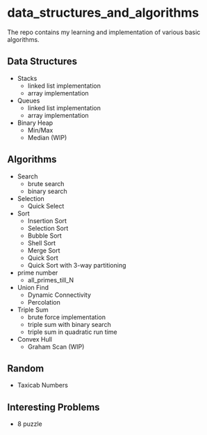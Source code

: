 # data_structures_and_algorithms

The repo contains my learning and implementation of various basic algorithms.

## Data Structures

- Stacks
  - linked list implementation
  - array implementation
- Queues
  - linked list implementation
  - array implementation
- Binary Heap
  - Min/Max
  - Median (WIP)

## Algorithms

- Search
  - brute search
  - binary search
- Selection
  - Quick Select
- Sort
  - Insertion Sort
  - Selection Sort
  - Bubble Sort
  - Shell Sort
  - Merge Sort
  - Quick Sort
  - Quick Sort with 3-way partitioning
- prime number
  - all_primes_till_N
- Union Find
  - Dynamic Connectivity
  - Percolation
- Triple Sum
  - brute force implementation
  - triple sum with binary search
  - triple sum in quadratic run time
- Convex Hull
  - Graham Scan (WIP)

## Random

- Taxicab Numbers

## Interesting Problems

- 8 puzzle
